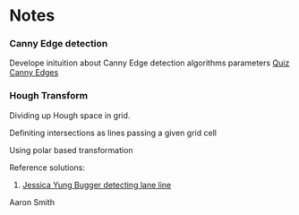 # Notes

### Canny Edge detection
Develope inituition about Canny Edge detection algorithms parameters
[Quiz Canny Edges](https://discussions.udacity.com/t/quiz-canny-edges/212350)


### Hough Transform
Dividing up Hough space in grid.

Definiting intersections as lines passing a given grid cell

Using polar based transformation


Reference solutions:

1. [Jessica Yung Bugger detecting lane line](http://www.jessicayung.com/bugger-detecting-lane-lines/)

Aaron Smith
